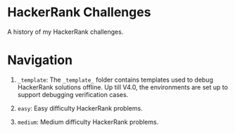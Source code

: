 # HackerRank Challenges
A history of my HackerRank challenges.

# Navigation
1. `_template`: 
The `_template_` folder contains templates used to debug HackerRank solutions offline. Up till V4.0, the environments are set up to support debugging verification cases. 

1. `easy`: 
Easy difficulty HackerRank problems. 

1. `medium`: 
Medium difficulty HackerRank problems.
